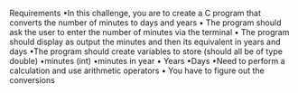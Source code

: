 Requirements
•In this challenge, you are to create a C program that converts the number of minutes to days and
years
• The program should ask the user to enter the number of minutes via the terminal
• The program should display as output the minutes and then its equivalent in years and days
•The program should create variables to store (should all be of type double)
•minutes (int)
•minutes in year
• Years
•Days
•Need to perform a calculation and use arithmetic operators
• You have to figure out the conversions 
